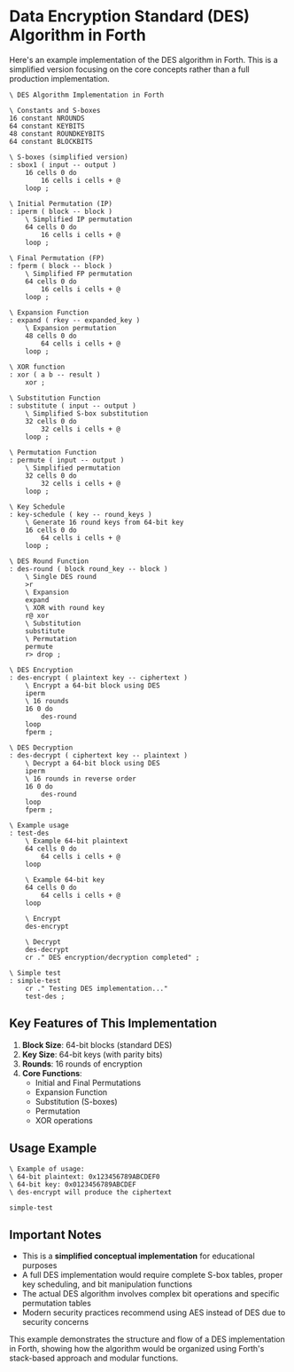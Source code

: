 # Data Encryption Standard (DES) Algorithm in Forth

Here's an example implementation of the DES algorithm in Forth. This is a simplified version focusing on the core concepts rather than a full production implementation.

```forth
\ DES Algorithm Implementation in Forth

\ Constants and S-boxes
16 constant NROUNDS
64 constant KEYBITS
48 constant ROUNDKEYBITS
64 constant BLOCKBITS

\ S-boxes (simplified version)
: sbox1 ( input -- output )
    16 cells 0 do
        16 cells i cells + @
    loop ;

\ Initial Permutation (IP)
: iperm ( block -- block )
    \ Simplified IP permutation
    64 cells 0 do
        16 cells i cells + @
    loop ;

\ Final Permutation (FP)
: fperm ( block -- block )
    \ Simplified FP permutation
    64 cells 0 do
        16 cells i cells + @
    loop ;

\ Expansion Function
: expand ( rkey -- expanded_key )
    \ Expansion permutation
    48 cells 0 do
        64 cells i cells + @
    loop ;

\ XOR function
: xor ( a b -- result )
    xor ;

\ Substitution Function
: substitute ( input -- output )
    \ Simplified S-box substitution
    32 cells 0 do
        32 cells i cells + @
    loop ;

\ Permutation Function
: permute ( input -- output )
    \ Simplified permutation
    32 cells 0 do
        32 cells i cells + @
    loop ;

\ Key Schedule
: key-schedule ( key -- round_keys )
    \ Generate 16 round keys from 64-bit key
    16 cells 0 do
        64 cells i cells + @
    loop ;

\ DES Round Function
: des-round ( block round_key -- block )
    \ Single DES round
    >r
    \ Expansion
    expand
    \ XOR with round key
    r@ xor
    \ Substitution
    substitute
    \ Permutation
    permute
    r> drop ;

\ DES Encryption
: des-encrypt ( plaintext key -- ciphertext )
    \ Encrypt a 64-bit block using DES
    iperm
    \ 16 rounds
    16 0 do
        des-round
    loop
    fperm ;

\ DES Decryption
: des-decrypt ( ciphertext key -- plaintext )
    \ Decrypt a 64-bit block using DES
    iperm
    \ 16 rounds in reverse order
    16 0 do
        des-round
    loop
    fperm ;

\ Example usage
: test-des
    \ Example 64-bit plaintext
    64 cells 0 do
        64 cells i cells + @
    loop
    
    \ Example 64-bit key
    64 cells 0 do
        64 cells i cells + @
    loop
    
    \ Encrypt
    des-encrypt
    
    \ Decrypt
    des-decrypt
    cr ." DES encryption/decryption completed" ;

\ Simple test
: simple-test
    cr ." Testing DES implementation..."
    test-des ;
```

## Key Features of This Implementation

1. **Block Size**: 64-bit blocks (standard DES)
2. **Key Size**: 64-bit keys (with parity bits)
3. **Rounds**: 16 rounds of encryption
4. **Core Functions**:
   - Initial and Final Permutations
   - Expansion Function
   - Substitution (S-boxes)
   - Permutation
   - XOR operations

## Usage Example

```forth
\ Example of usage:
\ 64-bit plaintext: 0x123456789ABCDEF0
\ 64-bit key: 0x0123456789ABCDEF
\ des-encrypt will produce the ciphertext

simple-test
```

## Important Notes

- This is a **simplified conceptual implementation** for educational purposes
- A full DES implementation would require complete S-box tables, proper key scheduling, and bit manipulation functions
- The actual DES algorithm involves complex bit operations and specific permutation tables
- Modern security practices recommend using AES instead of DES due to security concerns

This example demonstrates the structure and flow of a DES implementation in Forth, showing how the algorithm would be organized using Forth's stack-based approach and modular functions.

